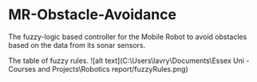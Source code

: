 # MR-Obstacle-Avoidance
The fuzzy-logic based controller for the Mobile Robot to avoid obstacles based on the data from its sonar sensors.

The table of fuzzy rules.
![alt text](C:\Users\lavry\Documents\Essex Uni - Courses and Projects\Robotics report/fuzzyRules.png)

